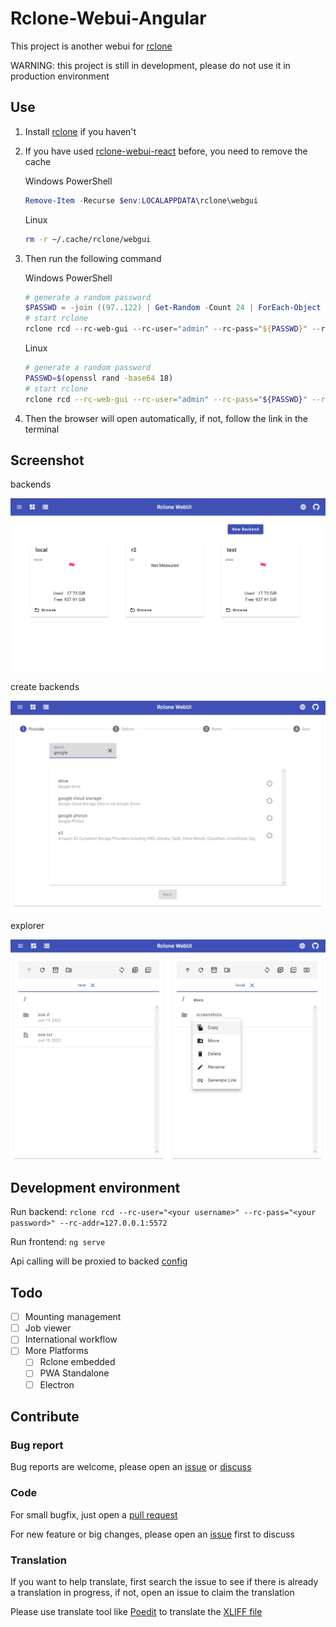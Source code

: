 # Rclone-Webui-Angular

This project is another webui for [rclone](https://github.com/rclone/rclone)

WARNING: this project is still in development, please do not use it in production environment

## Use

1. Install [rclone](https://rclone.org/downloads/) if you haven't

1. If you have used [rclone-webui-react](https://github.com/rclone/rclone-webui-react) before, you need to remove the cache

   Windows PowerShell

   ```powershell
   Remove-Item -Recurse $env:LOCALAPPDATA\rclone\webgui
   ```

   Linux

   ```bash
   rm -r ~/.cache/rclone/webgui
   ```

1. Then run the following command

   Windows PowerShell

   ```powershell
   # generate a random password
   $PASSWD = -join ((97..122) | Get-Random -Count 24 | ForEach-Object {[char]$_})
   # start rclone
   rclone rcd --rc-web-gui --rc-user="admin" --rc-pass="${PASSWD}" --rc-web-fetch-url="https://api.github.com/repos/yuudi/rclone-webui-angular/releases/latest"
   ```

   Linux

   ```bash
   # generate a random password
   PASSWD=$(openssl rand -base64 18)
   # start rclone
   rclone rcd --rc-web-gui --rc-user="admin" --rc-pass="${PASSWD}" --rc-web-fetch-url="https://api.github.com/repos/yuudi/rclone-webui-angular/releases/latest"
   ```

1. Then the browser will open automatically, if not, follow the link in the terminal

## Screenshot

backends

![backends-screenshot](./docs/screenshots/backends.png)

create backends

![create-backend-screenshot](./docs/screenshots/create-backend.png)

explorer

![explorer-screenshot](./docs/screenshots/explorer.png)

## Development environment

Run backend: `rclone rcd --rc-user="<your username>" --rc-pass="<your password>" --rc-addr=127.0.0.1:5572`

Run frontend: `ng serve`

Api calling will be proxied to backed [config](./src/proxy.conf.mjs)

## Todo

- [ ] Mounting management
- [ ] Job viewer
- [ ] International workflow
- [ ] More Platforms
  - [ ] Rclone embedded
  - [ ] PWA Standalone
  - [ ] Electron

## Contribute

### Bug report

Bug reports are welcome, please open an [issue](https://github.com/yuudi/rclone-webui-angular/issues/new/choose) or [discuss](https://github.com/yuudi/rclone-webui-angular/discussions/new/choose)

### Code

For small bugfix, just open a [pull request](https://github.com/yuudi/rclone-webui-angular/pulls)

For new feature or big changes, please open an [issue](https://github.com/yuudi/rclone-webui-angular/issues/new/choose) first to discuss

### Translation

If you want to help translate, first search the issue to see if there is already a translation in progress, if not, open an issue to claim the translation

Please use translate tool like [Poedit](https://poedit.net/) to translate the [XLIFF file](./src/locale/messages.xlf)
